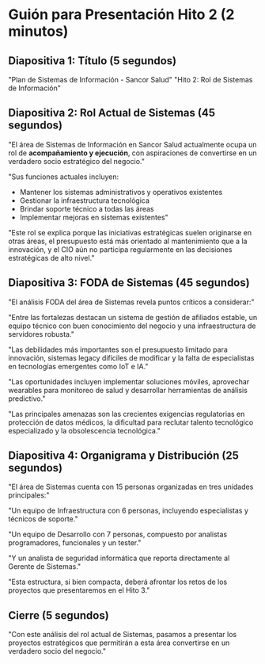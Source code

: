 # Guión para Presentación Hito 2 (2 minutos)

## Diapositiva 1: Título (5 segundos)
"Plan de Sistemas de Información - Sancor Salud"
"Hito 2: Rol de Sistemas de Información"

## Diapositiva 2: Rol Actual de Sistemas (45 segundos)
"El área de Sistemas de Información en Sancor Salud actualmente ocupa un rol de **acompañamiento y ejecución**, con aspiraciones de convertirse en un verdadero socio estratégico del negocio."

"Sus funciones actuales incluyen:
- Mantener los sistemas administrativos y operativos existentes
- Gestionar la infraestructura tecnológica 
- Brindar soporte técnico a todas las áreas
- Implementar mejoras en sistemas existentes"

"Este rol se explica porque las iniciativas estratégicas suelen originarse en otras áreas, el presupuesto está más orientado al mantenimiento que a la innovación, y el CIO aún no participa regularmente en las decisiones estratégicas de alto nivel."

## Diapositiva 3: FODA de Sistemas (45 segundos)
"El análisis FODA del área de Sistemas revela puntos críticos a considerar:"

"Entre las fortalezas destacan un sistema de gestión de afiliados estable, un equipo técnico con buen conocimiento del negocio y una infraestructura de servidores robusta."

"Las debilidades más importantes son el presupuesto limitado para innovación, sistemas legacy difíciles de modificar y la falta de especialistas en tecnologías emergentes como IoT e IA."

"Las oportunidades incluyen implementar soluciones móviles, aprovechar wearables para monitoreo de salud y desarrollar herramientas de análisis predictivo."

"Las principales amenazas son las crecientes exigencias regulatorias en protección de datos médicos, la dificultad para reclutar talento tecnológico especializado y la obsolescencia tecnológica."

## Diapositiva 4: Organigrama y Distribución (25 segundos)
"El área de Sistemas cuenta con 15 personas organizadas en tres unidades principales:"

"Un equipo de Infraestructura con 6 personas, incluyendo especialistas y técnicos de soporte."

"Un equipo de Desarrollo con 7 personas, compuesto por analistas programadores, funcionales y un tester."

"Y un analista de seguridad informática que reporta directamente al Gerente de Sistemas."

"Esta estructura, si bien compacta, deberá afrontar los retos de los proyectos que presentaremos en el Hito 3."

## Cierre (5 segundos)
"Con este análisis del rol actual de Sistemas, pasamos a presentar los proyectos estratégicos que permitirán a esta área convertirse en un verdadero socio del negocio."
